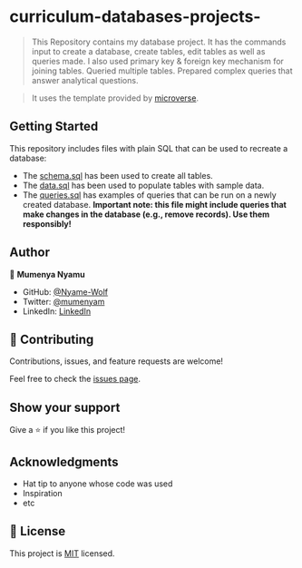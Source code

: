 # curriculum-databases-projects-

> This Repository contains my database project. It has the commands input to create a database, create tables, edit tables as well as queries made.
>I also used primary key & foreign key mechanism for joining tables.
>Queried multiple tables.
>Prepared complex queries that answer analytical questions.

> It uses the template provided by [microverse](https://github.com/microverseinc/curriculum-template-databases). 


## Getting Started

This repository includes files with plain SQL that can be used to recreate a database:

- The [schema.sql](./schema.sql) has been used to create all tables.
- The [data.sql](./data.sql) has been used to populate tables with sample data.
- The [queries.sql](./queries.sql) has examples of queries that can be run on a newly created database. **Important note: this file might include queries that make changes in the database (e.g., remove records). Use them responsibly!**


## Author

👤 **Mumenya Nyamu**

- GitHub: [@Nyame-Wolf](https://github.com/Nyame-Wolf)
- Twitter: [@mumenyam](https://twitter.com/Mumenyam)
- LinkedIn: [LinkedIn](https://www.linkedin.com/in/mumenya-nyamu-software-engineer/)


## 🤝 Contributing

Contributions, issues, and feature requests are welcome!

Feel free to check the [issues page](../../issues/).

## Show your support

Give a ⭐️ if you like this project!

## Acknowledgments

- Hat tip to anyone whose code was used
- Inspiration
- etc

## 📝 License

This project is [MIT](./MIT.md) licensed.

